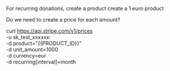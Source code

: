 
For recurring donations, create a product
create a 1 euro product

Do we need to create a price for each amount?

curl https://api.stripe.com/v1/prices \
  -u sk_test_xxxxxx: \
  -d product="{{PRODUCT_ID}}" \
  -d unit_amount=1000 \
  -d currency=eur \
  -d recurring[interval]=month

